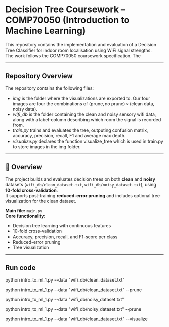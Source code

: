 # Decision Tree Coursework – COMP70050 (Introduction to Machine Learning)

This repository contains the implementation and evaluation of a Decision Tree Classifier for indoor room localisation using WiFi signal strengths.  
The work follows the COMP70050 coursework specification. The 

---

## Repository Overview

The repository contains the following files:
- *img* is the folder where the visualizations are exported to. Our four images are four the combinations of $(\text{prune}, \text{no prune}) \times (\text{clean data}, \text{noisy data})$.
- *wifi_db* is the folder containing the clean and noisy sensory wifi data, along with a label-column describing which room the signal is recorded from.
- *train.py* trains and evaluates the tree, outputing confusion matrix, accuracy, precision, recall, F1 and average max depth.
- *visualize.py* declares the function visualize_tree which is used in train.py to store images in the img folder. 

---

## 🧠 Overview

The project builds and evaluates decision trees on both **clean** and **noisy** datasets (`wifi_db/clean_dataset.txt`, `wifi_db/noisy_dataset.txt`), using **10-fold cross-validation**.  
It supports post-training **reduced-error pruning** and includes optional tree visualization for the clean dataset.

**Main file:** `main.py`  
**Core functionality:**  
- Decision tree learning with continuous features  
- 10-fold cross-validation  
- Accuracy, precision, recall, and F1-score per class  
- Reduced-error pruning   
- Tree visualization

---

## Run code
python intro_to_ml_1.py --data "wifi_db/clean_dataset.txt"

python intro_to_ml_1.py --data "wifi_db/clean_dataset.txt" --prune

python intro_to_ml_1.py --data "wifi_db/noisy_dataset.txt"

python intro_to_ml_1.py --data "wifi_db/noisy_dataset.txt" --prune

python intro_to_ml_1.py --data "wifi_db/clean_dataset.txt" --visualize

